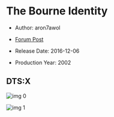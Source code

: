 # The Bourne Identity

* Author: aron7awol

* [Forum Post](https://www.avsforum.com/threads/bass-eq-for-filtered-movies.2995212/post-58700234)

* Release Date: 2016-12-06
* Production Year: 2002

## DTS:X

![img 0](https://i.imgur.com/txbsaw4.jpg)

![img 1](https://i.imgur.com/t2mCsRi.png)

